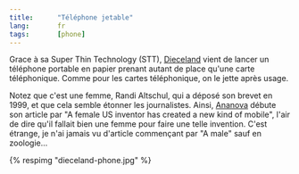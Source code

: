 ```yaml
---
title:      "Téléphone jetable"
lang:       fr
tags:       [phone]
---
```


Grace à sa Super Thin Technology (STT), [Dieceland](http://www.dtcproducts.com/) vient de lancer un téléphone portable en papier prenant autant de place qu'une carte téléphonique. Comme pour les cartes téléphonique, on le jette après usage.

Notez que c'est une femme, Randi Altschul, qui a déposé son brevet en 1999, et que cela semble étonner les journalistes. Ainsi, [Ananova](http://www.ananova.com/news/story/sm_89877.html) débute son article par "A female US inventor has created a new kind of mobile", l'air de dire qu'il fallait bien une femme pour faire une telle invention. C'est étrange, je n'ai jamais vu d'article commençant par "A male" sauf en zoologie…

{% respimg "dieceland-phone.jpg" %}
